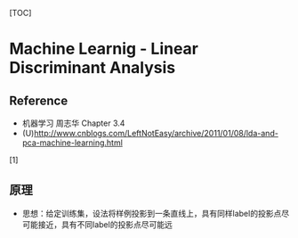 [TOC]
# Machine Learnig - Linear Discriminant Analysis

## Reference
+ 机器学习 周志华 Chapter 3.4
+ (U)http://www.cnblogs.com/LeftNotEasy/archive/2011/01/08/lda-and-pca-machine-learning.html

[1]
## 原理
+ 思想：给定训练集，设法将样例投影到一条直线上，具有同样label的投影点尽可能接近，具有不同label的投影点尽可能远